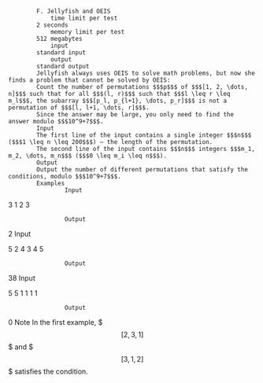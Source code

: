 			F. Jellyfish and OEIS
				time limit per test
			2 seconds
				memory limit per test
			512 megabytes
				input
			standard input
				output
			standard output
			Jellyfish always uses OEIS to solve math problems, but now she finds a problem that cannot be solved by OEIS:
			Count the number of permutations $$$p$$$ of $$$[1, 2, \dots, n]$$$ such that for all $$$(l, r)$$$ such that $$$l \leq r \leq m_l$$$, the subarray $$$[p_l, p_{l+1}, \dots, p_r]$$$ is not a permutation of $$$[l, l+1, \dots, r]$$$.
			Since the answer may be large, you only need to find the answer modulo $$$10^9+7$$$.
			Input
			The first line of the input contains a single integer $$$n$$$ ($$$1 \leq n \leq 200$$$) — the length of the permutation.
			The second line of the input contains $$$n$$$ integers $$$m_1, m_2, \dots, m_n$$$ ($$$0 \leq m_i \leq n$$$).
			Output
			Output the number of different permutations that satisfy the conditions, modulo $$$10^9+7$$$.
			Examples
					Input
					
3
1 2 3

					Output
					
2
					Input
					
5
2 4 3 4 5

					Output
					
38
					Input
					
5
5 1 1 1 1

					Output
					
0
			Note
			In the first example, $$$[2, 3, 1]$$$ and $$$[3, 1, 2]$$$ satisfies the condition.
